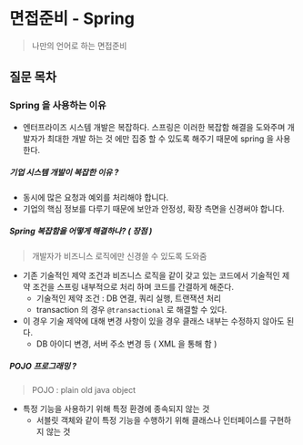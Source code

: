 # 면접준비 - Spring
> 나만의 언어로 하는 면접준비

## 질문 목차


### Spring 을 사용하는 이유
- 엔터프라이즈 시스템 개발은 복잡하다. 스프링은 이러한 복잡함 해결을 도와주며 개발자가 최대한 개발 하는 것 에만 집중 할 수 있도록 해주기 때문에 spring 을 사용한다.

##### 기업 시스템 개발이 복잡한 이유 ?
- 동시에 많은 요청과 예외를 처리해야 합니다.  
- 기업의 핵심 정보를 다루기 때문에 보안과 안정성, 확장 측면을 신경써야 합니다. 

##### Spring 복잡함을 어떻게 해결하나? ( 장점 )
> 개발자가 비즈니스 로직에만 신경쓸 수 있도록 도와줌  

- 기존 기술적인 제약 조건과 비즈니스 로직을 같이 갖고 있는 코드에서 기술적인 제약 조건을 스프링 내부적으로 처리 하며 코드를 간결하게 해준다.
    - 기술적인 제약 조건 : DB 연결, 쿼리 실행, 트랜잭션 처리
    - transaction 의 경우 ```@transactional``` 로 해결할 수 있다.
- 이 경우 기술 제약에 대해 변경 사항이 있을 경우 클래스 내부는 수정하지 않아도 된다.
    - DB 아이디 변경, 서버 주소 변경 등 ( XML 을 통해 함 )

##### POJO 프로그래밍 ?
> POJO : plain old java object  
- 특정 기능을 사용하기 위해 특정 환경에 종속되지 않는 것
    - 서블릿 객체와 같이 특정 기능을 수행하기 위해 클래스나 인터페이스를 구현하지 않는 것



